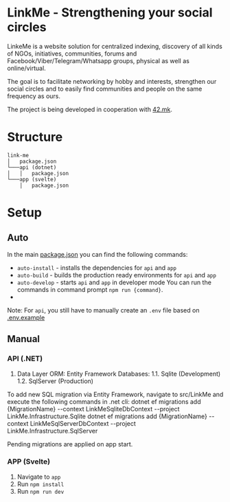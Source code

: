 # LinkMe - Strengthening your social circles

LinkeMe is a website solution for centralized indexing, discovery of all kinds of NGOs, initiatives, communities, forums and Facebook/Viber/Telegram/Whatsapp groups, physical as well as online/virtual.

The goal is to facilitate networking by hobby and interests, strengthen our social circles and to easily find communities and people on the same frequency as ours.

The project is being developed in cooperation with [42.mk](https://42.mk).

# Structure

```
link-me
│   package.json    
└───api (dotnet)
│   │   package.json
└───app (svelte)
    │   package.json
```

# Setup
## Auto

In the main [package.json](package.json) you can find the following commands:
- `auto-install` - installs the dependencies for `api` and `app`
- `auto-build` - builds the production ready environments for `api` and `app`
- `auto-develop` - starts `api` and `app` in developer mode
You can run the commands in command prompt `npm run {command}`.
- 
Note: For `api`, you still have to manually create an `.env` file based on [.env.example](./api/.env.example)

## Manual
### API (.NET)

1. Data Layer
ORM: Entity Framework 
Databases:
1.1. Sqlite (Development)
1.2. SqlServer (Production)


To add new SQL migration via Entity Framework, navigate to src/LinkMe and execute the following commands in .net cli:
dotnet ef migrations add {MigrationName} --context LinkMeSqliteDbContext --project LinkMe.Infrastructure.Sqlite
dotnet ef migrations add {MigrationName} --context LinkMeSqlServerDbContext --project LinkMe.Infrastructure.SqlServer

Pending migrations are applied on app start.

### APP (Svelte)
1. Navigate to `app`
2. Run `npm install`
3. Run `npm run dev`
